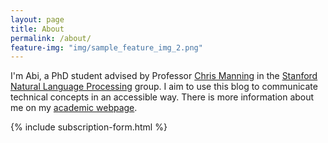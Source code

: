 ```yaml
---
layout: page
title: About
permalink: /about/
feature-img: "img/sample_feature_img_2.png"
---
```


I'm Abi, a PhD student advised by Professor [Chris Manning](http://nlp.stanford.edu/manning/) in the [Stanford Natural Language Processing](http://nlp.stanford.edu/) group.
I aim to use this blog to communicate technical concepts in an accessible way.
There is more information about me on my [academic webpage](http://cs.stanford.edu/people/abisee/).

{% include subscription-form.html %}
